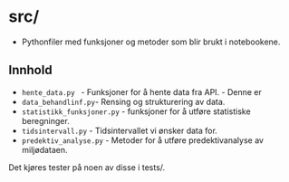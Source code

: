 # src/  
- Pythonfiler med funksjoner og metoder som blir brukt i notebookene. 

## Innhold
- `hente_data.py ` - Funksjoner for å hente data fra API. - Denne er 
- `data_behandlinf.py`- Rensing og strukturering av data. 
- `statistikk_funksjoner.py` - funksjoner for å utføre statistiske beregninger. 
- `tidsintervall.py` - Tidsintervallet vi ønsker data for. 
- `predektiv_analyse.py` - Metoder for å utføre predektivanalyse av miljødataen. 


Det kjøres tester på noen av disse i tests/. 

